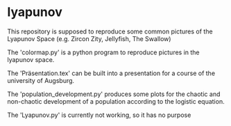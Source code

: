 # lyapunov

This repository is supposed to reproduce some common pictures of the Lyapunov Space (e.g. Zircon Zity, Jellyfish, The Swallow)

The 'colormap.py' is a python program to reproduce pictures in the lyapunov space.

The 'Präsentation.tex' can be built into a presentation for a course of the university of Augsburg.

The 'population_development.py' produces some plots for the chaotic and non-chaotic development of a population according to the logistic equation.

The 'Lyapunov.py' is currently not working, so it has no purpose 
